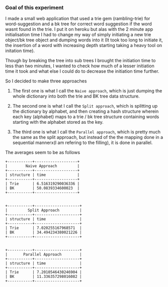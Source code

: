 
### Goal of this experiment

I made a small web application that used a trie gem (rambling-trie) for word-suggestion
and a bk tree for correct word suggestion if the word wasnt found in the trie. I put it
on heroku but alas with the 2 minute app initialisation time I had to change my way of 
simply initiating a new trie object/bk tree object and dumping words into it (It took too long
to initiate it, the insertion of a word with increasing depth starting taking a heavy tool on initation time).

Though by breaking the tree into sub trees I brought the initiation time to less than two minutes,
 I wanted to check how much of a lesser initiation time it took and what else I could do to decrease the 
initiation time further.

So I decided to make three approaches 

1. The first one is what I call the `Naive approach`, which is just dumping the whole
dictionary into both the trie and BK tree data structure.

2. The second one is what I call the `Split approach`, which is splitting up the dictionary by alphabet,
and then creating a hash structure wherein each key (alphabet) maps to a trie / bk tree structure containing
words starting with the alphabet stored as the key.

3. The third one is what I call the `Parallel approach`, which is pretty much the same as the split approach, but instead
of the the mapping done in a sequential mannerx(I am refering to the filling), it is done in parallel.


The averages seem to be as follows

```
+-----------+-------------------+
|        Naive Approach         |
+-----------+-------------------+
| structure | time              |
+-----------+-------------------+
| Trie      | 6.516319290036336 |
| BK        | 50.0839334600023  |
+-----------+-------------------+


+-----------+--------------------+
|         Split Approach         |
+-----------+--------------------+
| structure | time               |
+-----------+--------------------+
| Trie      | 7.020255167968571  |
| BK        | 34.494234380021226 |
+-----------+--------------------+


+-----------+--------------------+
|       Parallel Approach        |
+-----------+--------------------+
| structure | time               |
+-----------+--------------------+
| Trie      | 7.2010546430246904 |
| BK        | 11.336357298016082 |
+-----------+--------------------+

```



 
